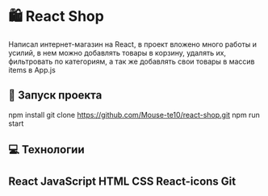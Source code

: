 # 🛍️ React Shop

Написал интернет-магазин на React, в проект вложено много работы и усилий, в нем можно добавлять товары в корзину, удалять их, фильтровать по категориям, а так же добавлять свои товары в массив items в App.js

## 🚀 Запуск проекта
   npm install
   git clone https://github.com/Mouse-te10/react-shop.git
   npm run start

## 💻 Технологии
React
JavaScript
HTML
CSS
React-icons
Git
-------------------------
